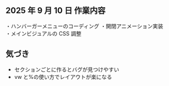## 2025 年 9 月 10 日 作業内容

・ハンバーガーメニューのコーディング ・開閉アニメーション実装<br>
・メインビジュアルの CSS 調整

## 気づき

- セクションごとに作るとバグが見つけやすい
- vw と%の使い方でレイアウトが楽になる
